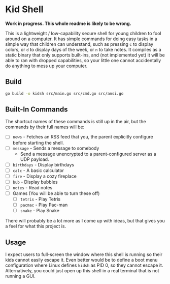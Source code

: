 # Kid Shell

**Work in progress. This whole readme is likely to be wrong.**

This is a lightweight / low-capability secure shell for young children to fool
around on a computer. It has simple commands for doing easy tasks in a simple
way that children can understand, such as pressing `c` to display colors, or
`d` to display days of the week, or `n` to take notes. It compiles as a static
binary that only supports built-ins, and (not implemented yet) it will be able
to ran with dropped capabilities, so your little one cannot accidentally do
anything to mess up your computer.

## Build

```bash
go build -o kidsh src/main.go src/cmd.go src/ansi.go
```

## Built-In Commands

The shortcut names of these commands is still up in the air, but the commands
by their full names will be:

- [ ] `news` - Fetches an RSS feed that you, the parent explicitly configure
               before starting the shell.
- [ ] `message` - Sends a message to somebody
  - Send a message unencrypted to a parent-configured server as a UDP payload.
- [ ] `birthdays` - Display birthdays
- [ ] `calc` - A basic calculator
- [ ] `fire` - Display a cozy fireplace
- [ ] `bub` - Display bubbles
- [ ] `notes` - Read notes
- [ ] Games (You will be able to turn these off)
    - [ ] `tetris` - Play Tetris
    - [ ] `pacmac` - Play Pac-man
    - [ ] `snake` - Play Snake

There will probably be a lot more as I come up with ideas, but that gives you a
feel for what this project is.

## Usage

I expect users to full-screen the window where this shell is running so their
kids cannot easily escape it. Even better would be to define a boot menu
configuration where Linux defines `kidsh` as PID 0, so they cannot escape it.
Alternatively, you could just open up this shell in a real terminal that is not
running a GUI.
